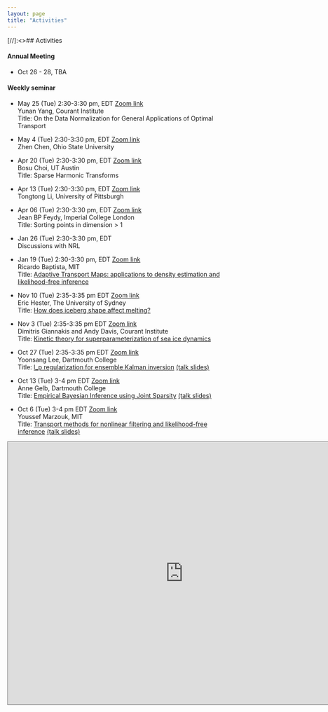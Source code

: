 ```yaml
---
layout: page
title: "Activities"
---
```



[//]:<>## Activities
#### Annual Meeting
- Oct 26 - 28, TBA


#### Weekly seminar
- May 25 (Tue) 2:30-3:30 pm, EDT [Zoom link](https://dartmouth.zoom.us/j/9608147464)  
  Yunan Yang, Courant Institute  
  Title: On the Data Normalization for General Applications of Optimal Transport  

- May 4 (Tue) 2:30-3:30 pm, EDT [Zoom link](https://dartmouth.zoom.us/j/9608147464)  
  Zhen Chen, Ohio State University

- Apr 20 (Tue) 2:30-3:30 pm, EDT [Zoom link](https://dartmouth.zoom.us/j/9608147464)  
  Bosu Choi, UT Austin  
  Title: Sparse Harmonic Transforms  

- Apr 13 (Tue) 2:30-3:30 pm, EDT [Zoom link](https://dartmouth.zoom.us/j/9608147464)  
  Tongtong Li, University of Pittsburgh  

- Apr 06 (Tue) 2:30-3:30 pm, EDT [Zoom link](https://dartmouth.zoom.us/j/9608147464)  
  Jean BP Feydy, Imperial College London  
  Title: Sorting points in dimension > 1  

- Jan 26 (Tue) 2:30-3:30 pm, EDT  
  Discussions with NRL

- Jan 19 (Tue) 2:30-3:30 pm, EDT [Zoom link](https://dartmouth.zoom.us/j/9608147464)  
  Ricardo Baptista, MIT  
  Title: [Adaptive Transport Maps: applications to density estimation and likelihood-free inference](https://math.dartmouth.edu/calendar/more.php?event_id=2678)

- Nov 10 (Tue) 2:35-3:35 pm EDT [Zoom link](https://dartmouth.zoom.us/j/9608147464)  
  Eric Hester, The University of Sydney  
  Title: [How does iceberg shape affect melting?](https://math.dartmouth.edu/calendar/calendar-full.php?date=2020-11-08)

- Nov 3 (Tue) 2:35-3:35 pm EDT [Zoom link](https://dartmouth.zoom.us/j/9608147464)  
  Dimitris Giannakis and Andy Davis, Courant Institute  
  Title: [Kinetic theory for superparameterization of sea ice dynamics](https://math.dartmouth.edu/calendar/calendar-full.php?date=2020-11-02)

- Oct 27 (Tue) 2:35-3:35 pm EDT [Zoom link](https://dartmouth.zoom.us/j/9608147464)  
  Yoonsang Lee, Dartmouth College  
  Title: [l_p regularization for ensemble Kalman inversion](https://math.dartmouth.edu/calendar/calendar-full.php?date=2020-10-27) [(talk slides)](https://math.dartmouth.edu/~muri/seminar/SIMDA_Lee_lpEKI.pdf)

- Oct 13 (Tue) 3-4 pm EDT [Zoom link](https://dartmouth.zoom.us/j/9608147464)  
  Anne Gelb, Dartmouth College  
  Title: [Empirical Bayesian Inference using Joint Sparsity](https://math.dartmouth.edu/calendar/index.php?date=2020-10-11) [(talk slides)](https://math.dartmouth.edu/~muri/seminar/Gelb_support_informed_prior.pdf)

- Oct 6 (Tue) 3-4 pm EDT [Zoom link](https://dartmouth.zoom.us/j/9608147464)  
  Youssef Marzouk, MIT  
 Title: [Transport methods for nonlinear filtering and likelihood-free inference](https://math.dartmouth.edu/calendar/calendar-full.php?date=2020-10-08) [(talk slides)](https://math.dartmouth.edu/~muri/seminar/simda-oct-ymarz_v2.pdf)


<iframe src="https://calendar.google.com/calendar/embed?height=600&amp;wkst=1&amp;bgcolor=%23ffffff&amp;ctz=America%2FNew_York&amp;src=Y19oc2o3dWo4aXU4bHNjMHQ2ZWw2Z3FzM2ZyOEBncm91cC5jYWxlbmRhci5nb29nbGUuY29t&amp;color=%237CB342" style="border:solid 1px #777" width="800" height="600" frameborder="0" scrolling="no"></iframe>
